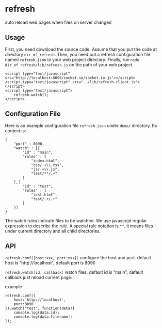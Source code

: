 refresh
=======

auto reload web pages when files on server changed

Usage
------
First, you need download the source code. Assume that you put the code at directory `dir_of_refresh`.
Then, you need put a refresh configuration file named `refresh.json` to your web project directory.
Finally, run `node dir_of_refresh/lib/refresh.js` on the path of your web project.


```
<script type="text/javascript" src="http://localhost:8090/socket.io/socket.io.js"></script>
<script type="text/javascript" src="../lib/refresh-client.js"></script>
<script type="text/javascript">
    refresh.watch();
</script>
```


Configuration File
-------
Here is an example configuration file `refresh.json` under `demo/` directory. Its content is:
````
{
	"port" : 8090,
	"watch" : [{
        "id" : "main",
        "rules" : [
            "index.html",
            "css/.+\\.css",
            "js/.+\\.js",
            "test/**/.+"
        ]
    },{
        "id" : "test",
        "rules" : [
            "test.html",
            "test/.+/.+"
        ]
    }]
}
`````

The watch rules indicate files to be watched. We use javascript regular expression to describe the rule. A special rule notation is `**`, it means files under current directory and all child directories.

API
------
`refresh.conf({host:xxx, port:xxx})`
configure the host and port. default host is "http://localhost", default port is 8090

`refresh.watch(id, callback)`
watch files. default id is "main", default callback just reload current page.

example
```
refresh.conf({
    host:'http://localhost',
    port:8090
}).watch("test", function(data){
    console.log(data.id);
    console.log(data.filename);
});
````

